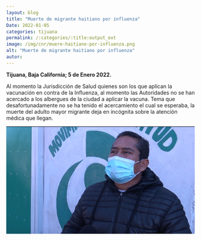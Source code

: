 ```yaml
---
layout: blog
title: "Muerte de migrante haitiano por influenza"
Date: 2022-01-05
categories: tijuana
permalink: /:categories/:title:output_ext
image: /img/cnr/muere-haitiano-por-influenza.png
alt: "Muerte de migrante haitiano por influenza"
autor:
---
```


**Tijuana, Baja California; 5 de Enero 2022.** 

Al momento la Jurisdicción de Salud quienes son los que aplican la vacunación en contra de la Influenza, al momento las Autoridades no se han acercado a los albergues de la ciudad a aplicar la vacuna.
Tema que desafortunadamente no se ha tenido el acercamiento el cual se esperaba, la muerte del adulto mayor migrante deja en incógnita sobre la atención médica que llegan.


<div id="carouselExampleSlidesOnly" class="carousel slide" data-ride="carousel">
  <div class="carousel-inner">
    <div class="carousel-item active">
       <img class="d-block w-100" src="/img/cnr/muere-haitiano-por-influenza.png" loading="lazy"  alt="Muerte de migrante haitiano por influenza">
    </div>
  </div>
</div>